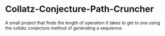 # Collatz-Conjecture-Path-Cruncher
A small project that finds the length of operation it takes to get to one using the collatz conjecture method of generating a sequience.
